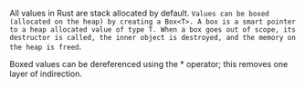 All values in Rust are stack allocated by default. `Values can be boxed (allocated on the heap) by creating a Box<T>. A box is a smart pointer to a heap allocated value of type T. When a box goes out of scope, its destructor is called, the inner object is destroyed, and the memory on the heap is freed`.

Boxed values can be dereferenced using the * operator; this removes one layer of indirection.